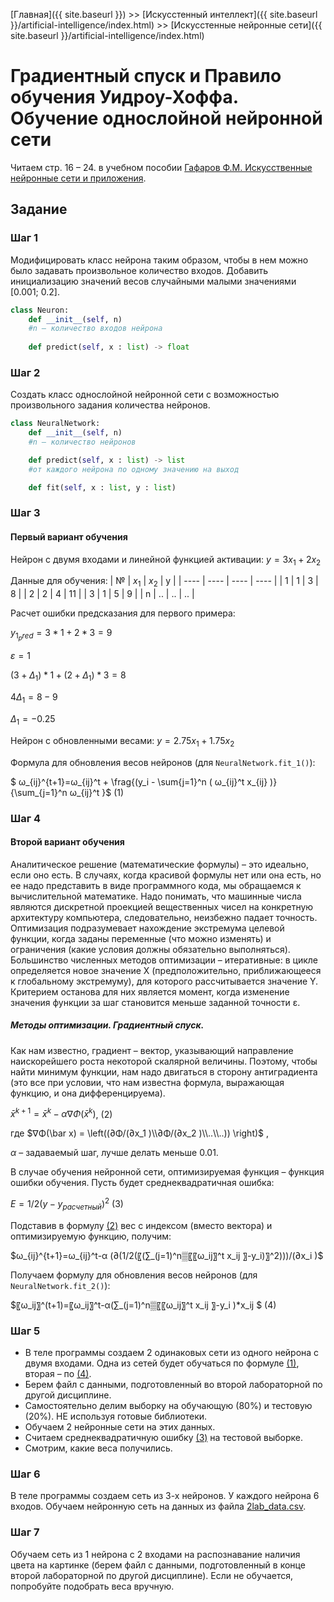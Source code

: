 [Главная]({{ site.baseurl }}) >> [Искусстенный интеллект]({{ site.baseurl }}/artificial-intelligence/index.html) >> [Искусстенные нейронные сети]({{ site.baseurl }}/artificial-intelligence/index.html)

# Градиентный спуск и Правило обучения Уидроу-Хоффа. Обучение однослойной нейронной сети

Читаем cтр. 16 – 24. в учебном пособии [Гафаров Ф.М. Искусственные нейронные сети и приложения](https://kpfu.ru/staff_files/F1493580427/NejronGafGal.pdf).


## Задание

### Шаг 1
Модифицировать класс нейрона таким образом, чтобы в нем можно было задавать произвольное количество входов. Добавить инициализацию значений весов случайными малыми значениями [0.001; 0.2].

```python
class Neuron:
	def __init__(self, n)  
	#n – количество входов нейрона
	
	def predict(self, x : list) -> float
```

### Шаг 2
Создать класс однослойной нейронной сети с возможностью произвольного задания количества нейронов.

```python
class NeuralNetwork:
	def __init__(self, n)  
	#n – количество нейронов

	def predict(self, x : list) -> list  
	#от каждого нейрона по одному значению на выход

	def fit(self, x : list, y : list)
```

### Шаг 3
#### Первый вариант обучения

Нейрон с двумя входами и линейной функцией активации:
$y = 3x_1 + 2x_2$

Данные для обучения:
| № | $x_1$ | $x_2$ | y |
| ---- | ---- | ---- | ---- |
| 1 | 1 | 3 | 8 |
| 2 | 2 | 4 | 11 |
| 3 | 1 | 5 | 9 |
| n | .. | .. | .. |

Расчет ошибки предсказания для первого примера:

$y_{1_pred} = 3*1 + 2*3 = 9$

$ε = 1$

$(3 + Δ_1)*1 + (2 + Δ_1)*3 = 8$

$4Δ_1 = 8 - 9$

$Δ_1 = -0.25$

Нейрон с обновленными весами:
$y = 2.75x_1 + 1.75x_2$	


Формула для обновления весов нейронов (для `NeuralNetwork.fit_1()`):

$ ω_{ij}^{t+1}=ω_{ij}^t + \frag{(y_i - \sum{j=1}^n ( ω_{ij}^t x_{ij} )}{\sum_{j=1}^n ω_{ij}^t }$ <a id="eq_1">(1)</a>

### Шаг 4
#### Второй вариант обучения
Аналитическое решение (математические формулы) – это идеально, если оно есть. В случаях, когда красивой формулы нет или она есть, но ее надо представить в виде программного кода, мы обращаемся к вычислительной математике. Надо понимать, что машинные числа являются дискретной проекцией вещественных чисел на конкретную архитектуру компьютера, следовательно, неизбежно падает точность.
Оптимизация подразумевает нахождение экстремума целевой функции, когда заданы переменные (что можно изменять) и ограничения (какие условия должны обязательно выполняться).
Большинство численных методов оптимизации – итеративные: в цикле определяется новое значение X (предположительно, приближающееся к глобальному экстремуму), для которого рассчитывается значение Y. Критерием останова для них является момент, когда изменение значения функции за шаг становится меньше заданной точности ε.

##### Методы оптимизации. Градиентный спуск.
Как нам известно, градиент – вектор, указывающий направление наискорейшего роста некоторой скалярной величины. Поэтому, чтобы найти минимум функции, нам надо двигаться в сторону антиградиента (это все при условии, что нам известна формула, выражающая функцию, и она дифференцируема).

$\bar x ^{k+1} = \bar x^k - α∇Φ(\bar x^k )$,	<a id="eq_2">(2)</a>

где $∇Φ(\bar x) = \left((∂Φ/(∂x_1 )\\∂Φ/(∂x_2 )\\..\\..)) \right)$  ,

$α$ – задаваемый шаг, лучше делать меньше 0.01.


В случае обучения нейронной сети, оптимизируемая функция – функция ошибки обучения. Пусть будет среднеквадратичная ошибка:

$E=1/2 (y-y_{расчетный} )^2$	<a id="eq_3">(3)</a>

Подставив в формулу [(2)](#eq_2) вес c индексом (вместо вектора) и оптимизируемую функцию, получим:

$ω_{ij}^{t+1}=ω_{ij}^t-α (∂(1/2(〖(∑_(j=1)^n▒〖〖ω_ij〗^t x_ij 〗-y_i)〗^2)))/(∂x_i )$

Получаем формулу для обновления весов нейронов (для `NeuralNetwork.fit_2()`):

$〖ω_ij〗^(t+1)=〖ω_ij〗^t-α(∑_(j=1)^n▒〖〖ω_ij〗^t x_ij 〗-y_i )*x_ij $	<a id="eq_4">(4)</a>

### Шаг 5
* В теле программы создаем 2 одинаковых сети из одного нейрона с двумя входами. Одна из сетей будет обучаться по формуле [(1)](#eq_1), вторая – по [(4)](#eq_4).
* Берем файл с данными, подготовленный во второй лабораторной по другой дисциплине.
* Самостоятельно делим выборку на обучающую (80%) и тестовую (20%). НЕ используя готовые библиотеки.
* Обучаем 2 нейронные сети на этих данных.
* Считаем среднеквадратичную ошибку [(3)](#eq_3) на тестовой выборке.
* Смотрим, какие веса получились.

### Шаг 6
В теле программы создаем сеть из 3-х нейронов. У каждого нейрона 6 входов.
Обучаем нейронную сеть на данных из файла [2lab_data.csv](https://disk.yandex.ru/d/2TX_9LT_uHmXZg).

### Шаг 7
Обучаем сеть из 1 нейрона с 2 входами на распознавание наличия цвета на картинке (берем файл с данными, подготовленный в конце второй лабораторной по другой дисциплине). Если не обучается, попробуйте подобрать веса вручную.


